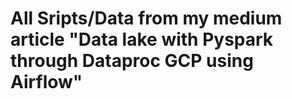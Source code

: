 # All Sripts/Data from my medium article "Data lake with Pyspark through Dataproc GCP using Airflow"
